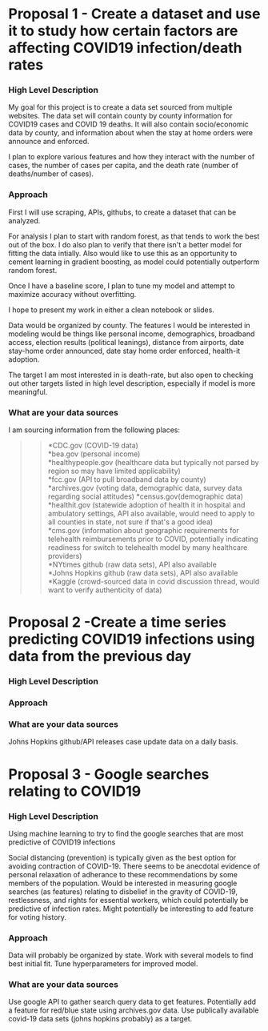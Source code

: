 # Proposal 1 - Create a dataset and use it to study how certain factors are affecting COVID19 infection/death rates

### High Level Description

My goal for this project is to create a data set sourced from multiple websites. The data set will contain county by county information for COVID19 cases and COVID 19 deaths. It will also contain socio/economic data by county, and information about when the stay at home orders were announce and enforced. 

I plan to explore various features and how they interact with the number of cases, the number of cases per capita, and the death rate (number of deaths/number of cases). 


### Approach


First I will use scraping, APIs, githubs, to create a dataset that can be analyzed.

For analysis I plan to start with random forest, as that tends to work the best out of the box. I do also plan to verify that there isn't a better model for fitting the data intially. Also would like to use this as an opportunity to cement learning in gradient boosting, as model could potentially outperform random forest. 

Once I have a baseline score, I plan to tune my model and attempt to maximize accuracy without overfitting. 

I hope to present my work in either a clean notebook or slides. 

Data would be organized by county. The features I would be interested in modeling would be things like personal income, demographics, broadband access, election results (political leanings), distance from airports, date stay-home order announced, date stay home order enforced, health-it adoption.


The target I am most interested in is death-rate, but also open to checking out other targets listed in high level description, especially if model is more meaningful. 


### What are your data sources

I am sourcing information from the following places: 

>> *CDC.gov (COVID-19 data)  
>> *bea.gov (personal income)  
>> *healthypeople.gov (healthcare data but typically not parsed by region so may have limited applicability)  
>> *fcc.gov (API to pull broadband data by county)  
>> *archives.gov (voting data, demographic data, survey data regarding social attitudes)
>> *census.gov(demographic data)  
>> *healthit.gov (statewide adoption of health it in hospital and ambulatory settings, API also available, would need to apply to all counties in state, not sure if that's a good idea)  
>> *cms.gov (information about geographic requirements for telehealth reimbursements prior to COVID, potentially indicating readiness for switch to telehealth model by many healthcare providers)  
>> *NYtimes github (raw data sets), API also available  
>> *Johns Hopkins github (raw data sets), API also available  
>> *Kaggle (crowd-sourced data in covid discussion thread, would want to verify authenticity of data)  





# Proposal 2 -Create a time series predicting COVID19 infections using data from the previous day

### High Level Description


### Approach


### What are your data sources

Johns Hopkins github/API releases case update data on a daily basis. 



# Proposal 3 - Google searches relating to COVID19 


### High Level Description 

Using machine learning to try to find the google searches that are most predictive of COVID19 infections

Social distancing (prevention) is typically given as the best option for avoiding contraction of COVID-19. There seems to be anecdotal evidence of personal relaxation of adherance to these recommendations by some members of the population. Would be interested in measuring google searches (as features) relating to disbelief in the gravity of COVID-19, restlessness, and rights for essential workers, which could potentially be predictive of infection rates. Might potentially be interesting to add feature for voting history.  


### Approach
Data will probably be organized by state. Work with several models to find best initial fit. Tune hyperparameters for improved model. 


### What are your data sources

Use google API to gather search query data to get features. Potentially add a feature for red/blue state using archives.gov data. Use publically available covid-19 data sets (johns hopkins probably) as a target. 



